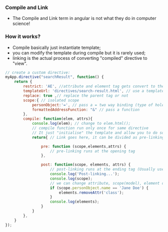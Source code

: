 ### Compile and Link
- The Compile and Link term in angular is not what they do in computer science!

### How it works?
- Compile basically just instantiate template;
- you can modify the template during compile but it is rarely used;
- linking is the actual process of converting "compiled" directive to "view".
```javascript
// create a custom directive:
myApp.directive("searchResult", function() {
    return {
        restrict: 'AE', //attribute and element tag gets convert to the following template others: C class M comment
        templateUrl: 'directives/search-result.html', // use a template url
        replace: true ,// replace the parent tag or not
        scope:{ // isolated scope
            personObject:'=', // pass a = two way binding (type of hole! is a object we don't need {{}})
            formattedAddressFunction: "&" // pass a function
        },
        compile: function(elem, attrs){
            console.log(elem); // change to elem.html();
            // compile function run only once for same directive
            // It just "initialise" the template and allow you to do some change here to element and attr (rarely used)
            return{ // Link goes here, it can be divided as pre-linking and post-linking

                pre: function (scope,elements,attrs) {
                    // pre-linking runs at the opening tag
                },

                post: function(scope, elements, attrs) {
                    // post-linking runs at the ending tag (Usually used here!)
                    console.log('Post-linking...');
                    console.log(scope);
                    // we can change attribute, scope(model), element during linking
                    if (scope.personObject.name == 'Jane Doe') {
                        elements.removeAttr('class');
                    }
                    console.log(elements);
                }
            }
        },
    }
});
```